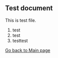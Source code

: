 ## Test document

This is test file.
1. test
2. test
3. testtest

[Go back to Main page](https://minolee.github.io)